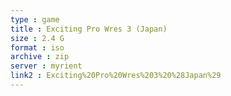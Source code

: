 ```yaml
---
type : game
title : Exciting Pro Wres 3 (Japan)
size : 2.4 G
format : iso
archive : zip
server : myrient
link2 : Exciting%20Pro%20Wres%203%20%28Japan%29
---
```

